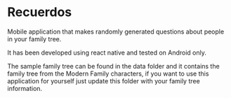 # Recuerdos

Mobile application that makes randomly generated questions about people in your family tree.
  
It has been developed using react native and tested on Android only.

The sample family tree can be found in the data folder and it contains the family tree from the Modern Family characters, if you want to use this application for yourself just update this folder with your family tree information. 
